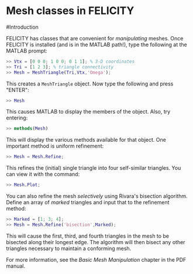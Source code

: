 Mesh classes in FELICITY
========================

#Introduction

FELICITY has classes that are convenient for _manipulating_ meshes. Once FELICITY is installed (and is in the MATLAB path!), type the following at the MATLAB prompt:

```matlab
>> Vtx = [0 0 0; 1 0 0; 0 1 1]; % 3-D coordinates
>> Tri = [1 2 3]; % triangle connectivity
>> Mesh = MeshTriangle(Tri,Vtx,'Omega');
```

This creates a `MeshTriangle` object. Now type the following and press "ENTER":

```matlab
>> Mesh
```

This causes MATLAB to display the members of the object. Also, try entering:

```matlab
>> methods(Mesh)
```

This will display the various methods available for that object. One important method is uniform refinement:

```matlab
>> Mesh = Mesh.Refine;
```

This refines the (initial) single triangle into four self-similar triangles. You can view it with the command:

```matlab
>> Mesh.Plot;
```

You can also refine the mesh *selectively* using Rivara's bisection algorithm. Define an array of _marked_ triangles and input that to the refinement method:

```matlab
>> Marked = [1; 3; 4];
>> Mesh = Mesh.Refine('bisection',Marked);
```

This will cause the first, third, and fourth triangles in the mesh to be bisected along their longest edge. The algorithm will then bisect any other triangles necessary to maintain a conforming mesh. 

For more information, see the *Basic Mesh Manipulation* chapter in the PDF manual.